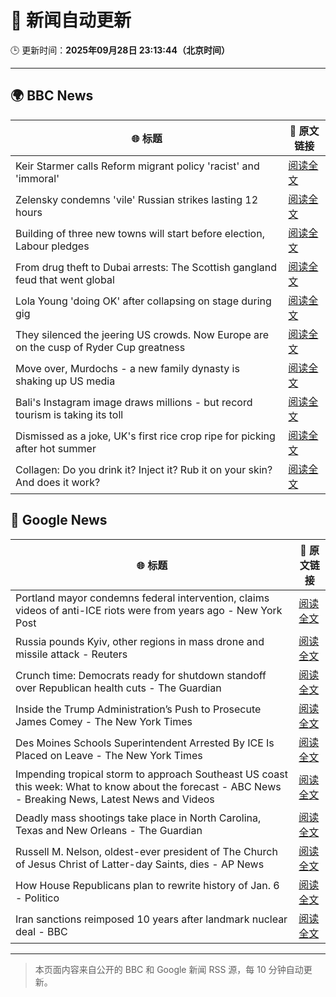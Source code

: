 # 🧠 新闻自动更新

🕒 更新时间：**2025年09月28日 23:13:44（北京时间）**

---

## 🌍 BBC News

| 🌐 标题 | 🔗 原文链接 |
|--------|-------------|
| Keir Starmer calls Reform migrant policy 'racist' and 'immoral' | [阅读全文](https://www.bbc.com/news/articles/cj6xdw1dg4zo?at_medium=RSS&at_campaign=rss) |
| Zelensky condemns 'vile' Russian strikes lasting 12 hours | [阅读全文](https://www.bbc.com/news/articles/c75qeqr5905o?at_medium=RSS&at_campaign=rss) |
| Building of three new towns will start before election, Labour pledges | [阅读全文](https://www.bbc.com/news/articles/cly1geen679o?at_medium=RSS&at_campaign=rss) |
| From drug theft to Dubai arrests: The Scottish gangland feud that went global | [阅读全文](https://www.bbc.com/news/articles/c8xr1n4pp49o?at_medium=RSS&at_campaign=rss) |
| Lola Young 'doing OK' after collapsing on stage during gig | [阅读全文](https://www.bbc.com/news/articles/cr7031gv2m8o?at_medium=RSS&at_campaign=rss) |
| They silenced the jeering US crowds. Now Europe are on the cusp of Ryder Cup greatness | [阅读全文](https://www.bbc.com/sport/golf/articles/ce8621jddj2o?at_medium=RSS&at_campaign=rss) |
| Move over, Murdochs - a new family dynasty is shaking up US media | [阅读全文](https://www.bbc.com/news/articles/cr4qwwk0g0yo?at_medium=RSS&at_campaign=rss) |
| Bali's Instagram image draws millions - but record tourism is taking its toll | [阅读全文](https://www.bbc.com/news/articles/c07vxdny178o?at_medium=RSS&at_campaign=rss) |
| Dismissed as a joke, UK's first rice crop ripe for picking after hot summer | [阅读全文](https://www.bbc.com/news/articles/c1wgeq702dyo?at_medium=RSS&at_campaign=rss) |
| Collagen: Do you drink it? Inject it? Rub it on your skin? And does it work? | [阅读全文](https://www.bbc.com/news/articles/cjr5zj12ye1o?at_medium=RSS&at_campaign=rss) |

## 📰 Google News

| 🌐 标题 | 🔗 原文链接 |
|--------|-------------|
| Portland mayor condemns federal intervention, claims videos of anti-ICE riots were from years ago - New York Post | [阅读全文](https://news.google.com/rss/articles/CBMi4gFBVV95cUxQRVJoZ2FUSjZuZ2dOUUctZ2JOZGI2WkhaeF8tcFlMcmt6LVRPTGFuRVBJempEWnRqT0lINGlyZFcxTjFBQmJlUEM5YXRxUVBVc1NWUjFDUXhLejNKSlNGRTM5a0YyTGNLVUJsbmJKdW5NeFZoRmxtQnpXYUZUZ2VIeXY2aHY2VEtNTkN4bU1uOTZVMmpYLTNpM1pNZTQyc3NRa0dsR05lN21IcVVNaHVsdG5qc19PSW9qbVRLeHNiRmN0QXZqcG43VEc2dGhiWU1WczUtcWRmVTlDZklFMEtfcVBB?oc=5) |
| Russia pounds Kyiv, other regions in mass drone and missile attack - Reuters | [阅读全文](https://news.google.com/rss/articles/CBMixwFBVV95cUxOcnBySGRzMVFsa082VWRHX292dkRROTI2QXFsZ05DSnU3T3phRlhxTDFOZHNGTGRfdmR5Vk1iT1JReEZRZzBHdDFHVk5ydXg4MW5LbVMxb2ZtRlJHZUV1TWVKMnVUcl9Jd2pnektQLWdnYUtHVVJ2LTFMc2FKeHp1QklfNFEwamNIRENoc3d3ZHhjdnRoSGdoZTNCVkZ3OFVNbTAybnA5eEZaYW4xT2UxOHZkSkcyQWlpY3ZOVUgyblNoR3JrVGNN?oc=5) |
| Crunch time: Democrats ready for shutdown standoff over Republican health cuts - The Guardian | [阅读全文](https://news.google.com/rss/articles/CBMipwFBVV95cUxON0VVcS1WSVJFb05NSlgxUEdlR0p3aHlweHdYd0VWVm83TWo0bUNzWVBSM1RFU2xEeXQ2RWs3SzhWbDB5QnBNX2tnYmdya0dVQmxrODlndHVraDJVNlE4X2wtSTE4ZHlQZkhLLXJPRjcwTEZKOWdqRnZoNFR2NjUxTnFrX0VKV0xlNlAtWVVjM1AwLWZna094Vjl0eVlLMllKN0JRUlF1WQ?oc=5) |
| Inside the Trump Administration’s Push to Prosecute James Comey - The New York Times | [阅读全文](https://news.google.com/rss/articles/CBMiigFBVV95cUxPb1k0cHVhbkhsSnFhYVRvUXh6WEVzZWNKSXpGSkxIVmlNc3pNMThpVFc3blNrUGhVazRzb3ptSXBhcnB5LUdONDZIelBWckhIWGQ1UnQ3VHFrQ0s2UkFXSFBnZGlZelZfUk9kcHllalRFLURzLWhwQzRqYkVzNnFvajRrYUtTaGVGRVE?oc=5) |
| Des Moines Schools Superintendent Arrested By ICE Is Placed on Leave - The New York Times | [阅读全文](https://news.google.com/rss/articles/CBMijwFBVV95cUxQWFFDYWFhZ2Yxc0FqNHR5alVkc0I0U3dBbTBNSGVFMXZkQlV2LThUYVZ4X25ZNFpfYjRjVEFpZGJ6Ulg0a1J2MDVrWHBJT2Fvd1d5M3J2NXg4T3pBOWdHbDhnVXNQdW9XN296WldwUHAyXzdidW52d0ZscnBkQWtLYjlBZ2xfMDgxTFFBZ3UzQQ?oc=5) |
| Impending tropical storm to approach Southeast US coast this week: What to know about the forecast - ABC News - Breaking News, Latest News and Videos | [阅读全文](https://news.google.com/rss/articles/CBMipgFBVV95cUxQYk02RlNMeUMycE5MYV9Yam9jNHRsZ2JVTkhWTHd1bmNSd3BVWVF5RmVaX0NhUkQ4RTFGd2M3Vk9id0FGOThJNDJpbkNYSUlIM0MtbnVzNE9ic2NGbVVfSFVraGdFX01hVjVMQU1VWjZwOUQ2WG9QRTNaX2RBVXNhTEV3ZHNpWGt1YlIyWXo2Zm55bnc2WlU4VGFxMDI3NldST2NTNUpR0gGrAUFVX3lxTFBSOGZtamdXQVFrQjdKTncweGZSYm9VYVliNnRDWWhJM00ydjBuY1pLei1rLWtjWUVubV81S2ZHbTRxWEFPNFh1MVRMcWlvRmVCak1iZ1FFYmNKc1dSU1RTVzMtZHpUVmYyamxjT0tsX2xwQ0pVQnhSZU1DLTdjOEFVQ0RqUFFQX1Z2NlFXeF9RNHRvSms4b2xoLTNtNGNIYm1vQ1R3emVWYk9mRQ?oc=5) |
| Deadly mass shootings take place in North Carolina, Texas and New Orleans - The Guardian | [阅读全文](https://news.google.com/rss/articles/CBMimwFBVV95cUxPT2k4NTNyam0taDBmaFQ4dy1JelV3Mm5PRmZwQm5uWi1LSGtkNDZOdlpHQlotNHBPNjZsdUVFZHRQblVYR2lRc21uRlllWFpqbW5GdWEtMVY2blZ2OFJRMjRveEJkck5YSFlUdTJlaGxDaEZFaVh1dlNCSGxOZGVhREFTbzgzZ0h1Tm1VaXJ2RVg2dGlDd0tpYkZaNA?oc=5) |
| Russell M. Nelson, oldest-ever president of The Church of Jesus Christ of Latter-day Saints, dies - AP News | [阅读全文](https://news.google.com/rss/articles/CBMipAFBVV95cUxNdWp6SWZNODdyRWtCcEZhMWFvb1UtR1JxNjJrTlJZSWVNTU9PNUY1NkhKeTNMVjhNc1JEc0JoMktRZTdRdXlZOVl6Vmp6RUFna0VUd1ZnWmFvdmRGZWV5NktaWVZ1ZzJpeDQyUTNkdk9wMWxVZW5aWDBxZVJpNXBpUmxiNWREYV94YjBjcXBZQjM2ZXVFaVM1bDhyLThtSXBlaDBoVQ?oc=5) |
| How House Republicans plan to rewrite history of Jan. 6 - Politico | [阅读全文](https://news.google.com/rss/articles/CBMirAFBVV95cUxQVmVlXzc2dnNVcnI5NktYNWpPOVoyRXhyd19kRi1TZEI3c3dtYTFoTEdIa0loa3BaWlc3djVtOUdJUm5VZnEwSUV1VE95a092ejdaTjFmTk0ySm1xTU10WG5Kd1dURDFxQUhQcWQ1UE1KeHhJVmlHV21YVHlUdzNFYjBEM2pZaWN5dG53OFNEM3duVlBLUEVsTTZrelF2TVpUNWREaXRUaThCekVO?oc=5) |
| Iran sanctions reimposed 10 years after landmark nuclear deal - BBC | [阅读全文](https://news.google.com/rss/articles/CBMiWkFVX3lxTFB5amFFQk5mZTF4czhMbzRjVGdtb0R4elRPZ2Fnc2dhRG8zNjgtVXZYUGh4VHV0UjE0V2ZzbV9XTTI2eG5MdlhMOFpYVnJabHhaRFJQSGJnSnFnd9IBX0FVX3lxTE9UTkVmdi1NOGk2M2FCUFFWVVg3d21sS0t3ZnViNXlMRjNxNU9fZmpxQmpXbVlUSDhNb05LZ3dKcUVNN1JQU2cwaEFWM2R2Mkd1TG9KUGNNSEtWS2JnQllJ?oc=5) |

---
> 本页面内容来自公开的 BBC 和 Google 新闻 RSS 源，每 10 分钟自动更新。